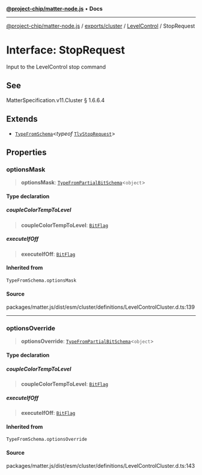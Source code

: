 [**@project-chip/matter-node.js**](../../../../../README.md) • **Docs**

***

[@project-chip/matter-node.js](../../../../../modules.md) / [exports/cluster](../../../README.md) / [LevelControl](../README.md) / StopRequest

# Interface: StopRequest

Input to the LevelControl stop command

## See

MatterSpecification.v11.Cluster § 1.6.6.4

## Extends

- [`TypeFromSchema`](../../../../tlv/README.md#typefromschemas)\<*typeof* [`TlvStopRequest`](../README.md#tlvstoprequest)\>

## Properties

### optionsMask

> **optionsMask**: [`TypeFromPartialBitSchema`](../../../../schema/README.md#typefrompartialbitschemat)\<`object`\>

#### Type declaration

##### coupleColorTempToLevel

> **coupleColorTempToLevel**: [`BitFlag`](../../../../schema/README.md#bitflag)

##### executeIfOff

> **executeIfOff**: [`BitFlag`](../../../../schema/README.md#bitflag)

#### Inherited from

`TypeFromSchema.optionsMask`

#### Source

packages/matter.js/dist/esm/cluster/definitions/LevelControlCluster.d.ts:139

***

### optionsOverride

> **optionsOverride**: [`TypeFromPartialBitSchema`](../../../../schema/README.md#typefrompartialbitschemat)\<`object`\>

#### Type declaration

##### coupleColorTempToLevel

> **coupleColorTempToLevel**: [`BitFlag`](../../../../schema/README.md#bitflag)

##### executeIfOff

> **executeIfOff**: [`BitFlag`](../../../../schema/README.md#bitflag)

#### Inherited from

`TypeFromSchema.optionsOverride`

#### Source

packages/matter.js/dist/esm/cluster/definitions/LevelControlCluster.d.ts:143
